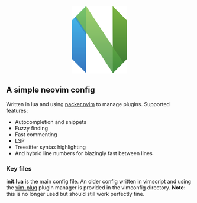 <p align="center">
	<img src="img/neovim-logo.png" class="centerImage" width="150" height="183">
</p>

## A simple neovim config 
Written in lua and using [packer.nvim](https://github.com/wbthomason/packer.nvim) to manage plugins. Supported features:
* Autocompletion and snippets
* Fuzzy finding
* Fast commenting
* LSP 
* Treesitter syntax highlighting
* And hybrid line numbers for blazingly fast between lines


### Key files
**init.lua** is the main config file. An older config written in vimscript and using the [vim-plug](https://github.com/junegunn/vim-plug) plugin manager is provided in the vimconfig directory. **Note:** this is no longer used but should still work perfectly fine.

